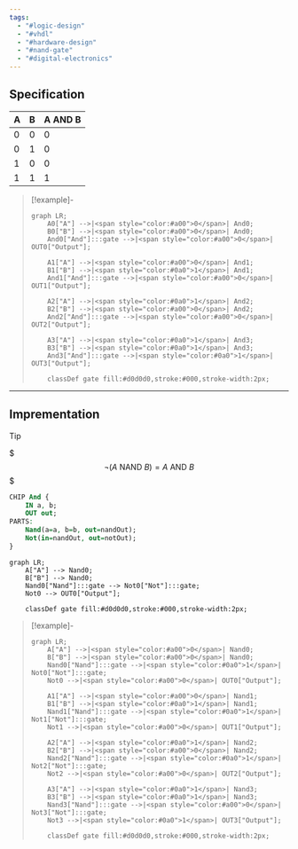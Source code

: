 ```yaml
---
tags:
  - "#logic-design"
  - "#vhdl"
  - "#hardware-design"
  - "#nand-gate"
  - "#digital-electronics"
---
```

## Specification

|A|B|A AND B|
|---|---|---|
|0|0|0|
|0|1|0|
|1|0|0|
|1|1|1|


>[!example]-
> ```mermaid
> graph LR;
>     A0["A"] -->|<span style="color:#a00">0</span>| And0;
>     B0["B"] -->|<span style="color:#a00">0</span>| And0;
>     And0["And"]:::gate -->|<span style="color:#a00">0</span>| OUT0["Output"];
> 
>     A1["A"] -->|<span style="color:#a00">0</span>| And1;
>     B1["B"] -->|<span style="color:#0a0">1</span>| And1;
>     And1["And"]:::gate -->|<span style="color:#a00">0</span>| OUT1["Output"];
> 
>     A2["A"] -->|<span style="color:#0a0">1</span>| And2;
>     B2["B"] -->|<span style="color:#a00">0</span>| And2;
>     And2["And"]:::gate -->|<span style="color:#a00">0</span>| OUT2["Output"];
> 
>     A3["A"] -->|<span style="color:#0a0">1</span>| And3;
>     B3["B"] -->|<span style="color:#0a0">1</span>| And3;
>     And3["And"]:::gate -->|<span style="color:#0a0">1</span>| OUT3["Output"];
> 
>     classDef gate fill:#d0d0d0,stroke:#000,stroke-width:2px;
> ```

---
## Imprementation

>[!tip]
> $$$
> \neg(A \text{ NAND } B) = A  \text{ AND } B 
> $$$

```vhdl
CHIP And {
	IN a, b;
	OUT out;
PARTS:
	Nand(a=a, b=b, out=nandOut);
	Not(in=nandOut, out=notOut);
}
```

```mermaid
graph LR;
    A["A"] --> Nand0;
    B["B"] --> Nand0;
    Nand0["Nand"]:::gate --> Not0["Not"]:::gate;
    Not0 --> OUT0["Output"];
	
    classDef gate fill:#d0d0d0,stroke:#000,stroke-width:2px;
```

> [!example]-
> ```mermaid
> graph LR;
>     A["A"] -->|<span style="color:#a00">0</span>| Nand0;
>     B["B"] -->|<span style="color:#a00">0</span>| Nand0;
>     Nand0["Nand"]:::gate -->|<span style="color:#0a0">1</span>| Not0["Not"]:::gate;
>     Not0 -->|<span style="color:#a00">0</span>| OUT0["Output"];
> 
>     A1["A"] -->|<span style="color:#a00">0</span>| Nand1;
>     B1["B"] -->|<span style="color:#0a0">1</span>| Nand1;
>     Nand1["Nand"]:::gate -->|<span style="color:#0a0">1</span>| Not1["Not"]:::gate;
>     Not1 -->|<span style="color:#a00">0</span>| OUT1["Output"];
> 
>     A2["A"] -->|<span style="color:#0a0">1</span>| Nand2;
>     B2["B"] -->|<span style="color:#a00">0</span>| Nand2;
>     Nand2["Nand"]:::gate -->|<span style="color:#0a0">1</span>| Not2["Not"]:::gate;
>     Not2 -->|<span style="color:#a00">0</span>| OUT2["Output"];
> 
>     A3["A"] -->|<span style="color:#0a0">1</span>| Nand3;
>     B3["B"] -->|<span style="color:#0a0">1</span>| Nand3;
>     Nand3["Nand"]:::gate -->|<span style="color:#a00">0</span>| Not3["Not"]:::gate;
>     Not3 -->|<span style="color:#0a0">1</span>| OUT3["Output"];
> 
>     classDef gate fill:#d0d0d0,stroke:#000,stroke-width:2px;
> ```